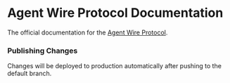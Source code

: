 # Agent Wire Protocol Documentation

The official documentation for the [Agent Wire Protocol](https://agentwire.io).

### Publishing Changes

Changes will be deployed to production automatically after pushing to the default branch.
